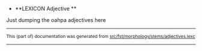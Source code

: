 

* **LEXICON Adjective   **

Just dumping the oahpa adjectives here

* * *

<small>This (part of) documentation was generated from [src/fst/morphology/stems/adjectives.lexc](https://github.com/giellalt/lang-sjd/blob/main/src/fst/morphology/stems/adjectives.lexc)</small>

---


